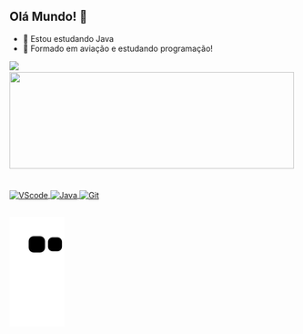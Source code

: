 ## Olá Mundo! 👋


  - 🌱 Estou estudando Java<br>
  - 💬 Formado em aviação e estudando programação!


<div style="display: inline_block" align="left">
  <a href="https://github.com/MaidaHugo">
  <img height="180em" src="https://github-readme-stats.vercel.app/api?username=MaidaHugo&show_icons=true&theme=highcontrast&include_all_commits=true&count_private=true"/>
  <img height="170em" width="500em" src="https://github-readme-stats.vercel.app/api/top-langs/?username=MaidaHugo&layout=compact&langs_count=7&theme=highcontrast"/>
</div>

<br>

<div style="display: inline_block" align="left"><br>
  <img align="center" alt="VScode" height="30" width="40" src="https://cdn.jsdelivr.net/gh/devicons/devicon/icons/vscode/vscode-original.svg" />
  <img align="center" alt="Java" height="30" width="40"  src="https://cdn.jsdelivr.net/gh/devicons/devicon/icons/java/java-plain.svg" />
  <img align="center" alt="Git" height="30" widith="40" src="https://cdn.jsdelivr.net/gh/devicons/devicon/icons/git/git-original.svg" />
</div>  

##
      
<div align="left"> 
 
  ![Snake animation](https://github.com/MaidaHugo/MaidaHugo/blob/output/github-contribution-grid-snake.svg)
</div>
      
    
    
